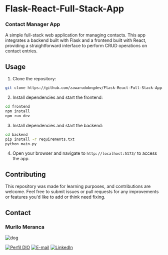 ﻿# Flask-React-Full-Stack-App
### Contact Manager App

A simple full-stack web application for managing contacts. This app integrates a backend built with Flask and a frontend built with React, providing a straightforward interface to perform CRUD operations on contact entries.

## Usage

1. Clone the repository:

```bash
git clone https://github.com/zawarudobngdev/Flask-React-Full-Stack-App.git
```

2. Install dependencies and start the frontend:

````bash
cd frontend
npm install
npm run dev
````

3. Install dependencies and start the backend:

````bash
cd backend
pip install -r requirements.txt
python main.py
````

4. Open your browser and navigate to `http://localhost:5173/` to access the app.


## Contributing

This repository was made for learning purposes, and contributions are welcome. Feel free to submit issues or pull requests for any improvements or features you'd like to add or think need fixing.


## Contact
### Murilo Meranca
![dog](https://avatars.githubusercontent.com/u/129321279?v=4)

[![Perfil DIO](https://img.shields.io/badge/-Meu%20Perfil%20na%20DIO-30A3DC?style=for-the-badge)](https://web.dio.me/users/murilo_m_17570/)
[![E-mail](https://img.shields.io/badge/-Email-000?style=for-the-badge&logo=microsoft-outlook&logoColor=E94D5F)](mailto:murilo.m@hotmail.com)
[![LinkedIn](https://img.shields.io/badge/-LinkedIn-000?style=for-the-badge&logo=linkedin&logoColor=30A3DC)](https://www.linkedin.com/in/murilo-meranca/)





